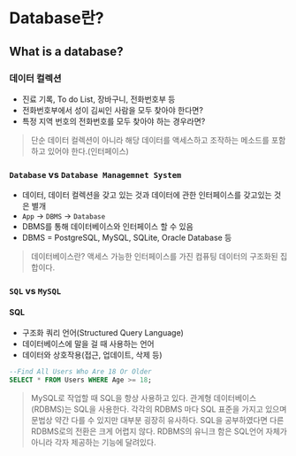 # Database란?

## What is a database?

### 데이터 컬렉션

* 진료 기록, To do List, 장바구니, 전화번호부 등
* 전화번호부에서 성이 김씨인 사람을 모두 찾아야 한다면?
* 특정 지역 번호의 전화번호를 모두 찾아야 하는 경우라면?

>단순 데이터 컬렉션이 아니라 해당 데이터를 액세스하고 조작하는 메소드를 포함하고 있어야 한다.(인터페이스)

### `Database` vs `Database Managemnet System`

* 데이터, 데이터 컬렉션을 갖고 있는 것과 데이터에 관한 인터페이스를 갖고있는 것은 별개
* `App` -> `DBMS` -> `Database`
* DBMS를 통해 데이터베이스와 인터페이스 할 수 있음
* DBMS = PostgreSQL, MySQL, SQLite, Oracle Database 등

>데이터베이스란? 액세스 가능한 인터페이스를 가진 컴퓨팅 데이터의 구조화된 집합이다.

### `SQL` vs `MySQL`

#### SQL

* 구조화 쿼리 언어(Structured Query Language)
* 데이터베이스에 말을 걸 때 사용하는 언어
* 데이터와 상호작용(접근, 업데이트, 삭제 등)

```sql
--Find All Users Who Are 18 Or Older
SELECT * FROM Users WHERE Age >= 18;
```

> MySQL로 작업할 때 SQL을 항상 사용하고 있다. 관계형 데이터베이스(RDBMS)는 SQL을 사용한다. 각각의 RDBMS 마다 SQL 표준을 가지고 있으며 문법상 약간 다를 수 있지만 대부분 굉장히 유사하다. SQL을 공부하였다면 다른 RDBMS로의 전환은 크게 어렵지 않다. RDBMS의 유니크 함은 SQL언어 자체가 아니라 각자 제공하는 기능에 달려있다.
